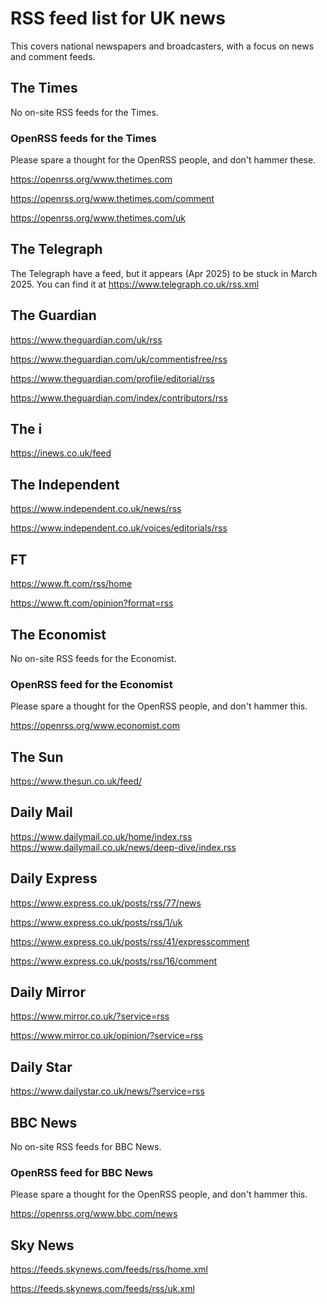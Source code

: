# RSS feed list for UK news

This covers national newspapers and broadcasters, with a focus on news and comment feeds.

## The Times

No on-site RSS feeds for the Times.

### OpenRSS feeds for the Times

Please spare a thought for the OpenRSS people, and don't hammer these.

https://openrss.org/www.thetimes.com

https://openrss.org/www.thetimes.com/comment

https://openrss.org/www.thetimes.com/uk

## The Telegraph

The Telegraph have a feed, but it appears (Apr 2025) to be stuck in March 2025.
You can find it at https://www.telegraph.co.uk/rss.xml

## The Guardian

https://www.theguardian.com/uk/rss

https://www.theguardian.com/uk/commentisfree/rss

https://www.theguardian.com/profile/editorial/rss

https://www.theguardian.com/index/contributors/rss

## The i

https://inews.co.uk/feed

## The Independent

https://www.independent.co.uk/news/rss

https://www.independent.co.uk/voices/editorials/rss

## FT

https://www.ft.com/rss/home

https://www.ft.com/opinion?format=rss

## The Economist

No on-site RSS feeds for the Economist.

### OpenRSS feed for the Economist

Please spare a thought for the OpenRSS people, and don't hammer this.

https://openrss.org/www.economist.com

## The Sun

https://www.thesun.co.uk/feed/

## Daily Mail

https://www.dailymail.co.uk/home/index.rss
https://www.dailymail.co.uk/news/deep-dive/index.rss

## Daily Express

https://www.express.co.uk/posts/rss/77/news

https://www.express.co.uk/posts/rss/1/uk

https://www.express.co.uk/posts/rss/41/expresscomment

https://www.express.co.uk/posts/rss/16/comment

## Daily Mirror

https://www.mirror.co.uk/?service=rss

https://www.mirror.co.uk/opinion/?service=rss

## Daily Star

https://www.dailystar.co.uk/news/?service=rss

## BBC News

No on-site RSS feeds for BBC News.

### OpenRSS feed for BBC News

Please spare a thought for the OpenRSS people, and don't hammer this.

https://openrss.org/www.bbc.com/news

## Sky News

https://feeds.skynews.com/feeds/rss/home.xml

https://feeds.skynews.com/feeds/rss/uk.xml

